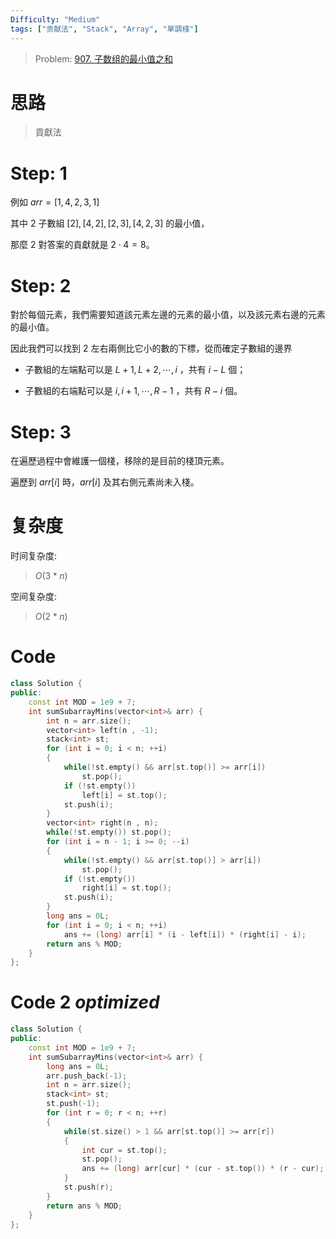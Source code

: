 ```yaml
---
Difficulty: "Medium"
tags: ["贡献法", "Stack", "Array", "單調棧"]
---
```


> Problem: [907. 子数组的最小值之和](https://leetcode.cn/problems/sum-of-subarray-minimums/description/)

# 思路

> 貢獻法

# Step: 1

例如 $\textit{arr}=[1,4,2,3,1]$ 

其中 $2$ 子數組 $[2],[4,2],[2,3],[4,2,3]$ 的最小值，

那麼 $2$ 對答案的貢獻就是 $2\cdot 4=8$。

# Step: 2
對於每個元素，我們需要知道該元素左邊的元素的最小值，以及該元素右邊的元素的最小值。

因此我們可以找到 $2$ 左右兩側比它小的數的下標，從而確定子數組的邊界

- 子數組的左端點可以是 $L+1,L+2,\cdots,i$ ，共有 $i-L$ 個；

- 子數組的右端點可以是 $i,i+1,\cdots,R-1$ ，共有 $R−i$ 個。

# Step: 3
在遍歷過程中會維護一個棧，移除的是目前的棧頂元素。

遍歷到 $\textit{arr}[i]$ 時，$\textit{arr}[i]$ 及其右側元素尚未入棧。

# 复杂度

时间复杂度:
> $O(3 * n)$

空间复杂度:
> $O(2 * n)$

# Code
```C++
class Solution {
public:
    const int MOD = 1e9 + 7;
    int sumSubarrayMins(vector<int>& arr) {
        int n = arr.size();
        vector<int> left(n , -1);
        stack<int> st;
        for (int i = 0; i < n; ++i)
        {
            while(!st.empty() && arr[st.top()] >= arr[i])
                st.pop();
            if (!st.empty())
                left[i] = st.top();
            st.push(i);
        }
        vector<int> right(n , n);
        while(!st.empty()) st.pop();
        for (int i = n - 1; i >= 0; --i)
        {
            while(!st.empty() && arr[st.top()] > arr[i])
                st.pop();
            if (!st.empty())
                right[i] = st.top();
            st.push(i);
        }
        long ans = 0L;
        for (int i = 0; i < n; ++i)
            ans += (long) arr[i] * (i - left[i]) * (right[i] - i);
        return ans % MOD;
    }
};
```

# Code 2 _optimized_
```c++
class Solution {
public:
    const int MOD = 1e9 + 7;
    int sumSubarrayMins(vector<int>& arr) {
        long ans = 0L;
        arr.push_back(-1);
        int n = arr.size();
        stack<int> st;
        st.push(-1);
        for (int r = 0; r < n; ++r)
        {
            while(st.size() > 1 && arr[st.top()] >= arr[r])
            {
                int cur = st.top();
                st.pop();
                ans += (long) arr[cur] * (cur - st.top()) * (r - cur);
            }
            st.push(r);
        }
        return ans % MOD;
    }
};
```